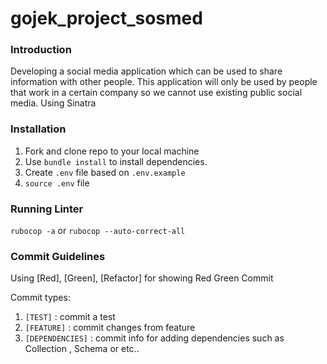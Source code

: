 # gojek_project_sosmed

### Introduction

Developing a social media application which can be used to share information with other people. This application will only be used by people that work in a certain company so we cannot use existing public social media. Using Sinatra

### Installation

1. Fork and clone repo to your local machine
2. Use `bundle install` to install dependencies.
3. Create `.env` file based on `.env.example`
4. `source .env` file

### Running Linter

`rubocop -a` or `rubocop --auto-correct-all`

### Commit Guidelines

Using [Red], [Green], [Refactor] for showing Red Green Commit 

Commit types: 
1. `[TEST]` : commit a test
2. `[FEATURE]` : commit changes from feature 
3. `[DEPENDENCIES]` : commit info for adding dependencies such as Collection , Schema or etc..
